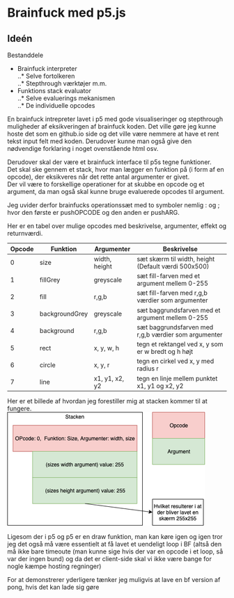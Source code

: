 Brainfuck med p5.js
=======

## Ideén  

Bestanddele  
* Brainfuck interpreter  
..* Selve fortolkeren  
..* Stepthrough værktøjer m.m.  
* Funktions stack evaluator  
..* Selve evaluerings mekanismen  
..* De individuelle opcodes  

En brainfuck intrepreter lavet i p5 med gode visualiseringer og stepthrough muligheder af eksikveringen af brainfuck koden. Det ville gøre jeg kunne hoste det som en github.io side og det ville være nemmere at have et rent tekst input felt med koden. Derudover kunne man også give den nødvendige forklaring i noget ovenstående html osv.

Derudover skal der være et brainfuck interface til p5s tegne funktioner.  
Det skal ske gennem et stack, hvor man lægger en funktion på (i form af en opcode), der eksikveres når det rette antal argumenter er givet.  
Der vil være to forskellige operationer for at skubbe en opcode og et argument, da man også skal kunne bruge evaluerede opcodes til argument.

Jeg uvider derfor brainfucks operationssæt med to symboler nemlig : og ; hvor den første er pushOPCODE og den anden er pushARG.

Her er en tabel over mulige opcodes med beskrivelse, argumenter, effekt og returnværdi.  

Opcode	|Funktion	|Argumenter	|Beskrivelse
---|---|---|---
0|	size|	width, height|		sæt skærm til width, height (Default værdi 500x500)
1|	fillGrey|	greyscale|		sæt fill-farven med et argument mellem 0-255
2|	fill|	r,g,b|	sæt fill-farven med r,g,b værdier som argumenter
3|	backgroundGrey|	greyscale|	sæt baggrundsfarven med et argument mellem 0-255
4|	background|	r,g,b|	sæt baggrundsfarven med r,g,b værdier som argumenter
5|	rect|	x, y, w, h|	tegn et rektangel ved x, y som er w bredt og h højt
6|	circle|	x, y, r|	tegn en cirkel ved x, y med radius r
7|	line|	x1, y1, x2, y2|	tegn en linje mellem punktet x1, y1 og x2, y2


Her er et billede af hvordan jeg forestiller mig at stacken kommer til at fungere.  
![](stack.png)

Ligesom der i p5 og p5 er en draw funktion, man kan køre igen og igen tror jeg det også må være essentielt at få lavet et uendeligt loop i BF (altså den må ikke bare timeoute (man kunne sige hvis der var en opcode i et loop, så var der ingen bund) og da det er client-side skal vi ikke være bange for nogle kæmpe hosting regninger)

For at demonstrerer yderligere tænker jeg muligvis at lave en bf version af pong, hvis det kan lade sig gøre